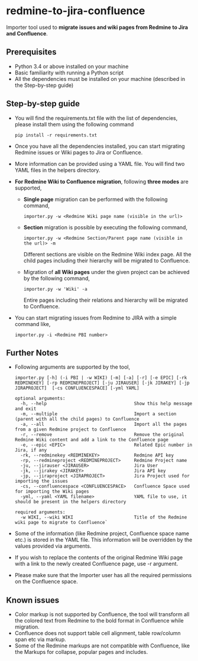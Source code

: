 # redmine-to-jira-confluence
Importer tool used to **migrate issues and wiki pages from Redmine to Jira and Confluence**.

## Prerequisites
 * Python 3.4 or above installed on your machine
 * Basic familiarity with running a Python script
 * All the dependencies must be installed on your machine (described in the Step-by-step guide)


## Step-by-step guide

 * You will find the requirements.txt file with the list of dependencies, please install them using the following command
   
   `pip install -r requirements.txt`
   
 * Once you have all the dependencies installed, you can start migrating Redmine issues or Wiki pages to Jira or Confluence.
 * More information can be provided using a YAML file. You will find two YAML files in the helpers directory.
 * **For Redmine Wiki to Confluence migration**, following **three modes** are supported,
    
   -  **Single page** migration can be performed with the following command,
    
      `importer.py -w <Redmine Wiki page name (visible in the url)>`
   
   -  **Section** migration is possible by executing the following command,

      `importer.py -w <Redmine Section/Parent page name (visible in the url)> -m`
    
      Different sections are visible on the Redmine Wiki index page.  All the child pages including their hierarchy will be migrated to Confluence.

   -  Migration of **all Wiki pages** under the given project can be achieved by the following command,

      `importer.py -w 'Wiki' -a`
   
      Entire pages including their relations and hierarchy will be migrated to Confluence.

* You can start migrating issues from Redmine to JIRA with a simple command like,

     `importer.py -i <Redmine PBI number>`

## Further Notes

* Following arguments are supported by the tool,

    `importer.py [-h] (-i PBI | -w WIKI) [-m] [-a] [-r] [-e EPIC] [-rk REDMINEKEY] [-rp REDMINEPROJECT] [-ju JIRAUSER] [-jk JIRAKEY] [-jp JIRAPROJECT] 
    [-cs CONFLUENCESPACE] [-yml YAML]`
 
      optional arguments:
        -h, --help                                 Show this help message and exit 
        -m, --multiple                             Import a section (parent with all the child pages) to Confluence
        -a, --all                                  Import all the pages from a given Redmine project to Confluence
        -r, --remove                               Remove the original Redmine Wiki content and add a link to the Confluence page
        -e, --epic <EPIC>                          Related Epic number in Jira, if any
        -rk, --redminekey <REDMINEKEY>             Redmine API key
        -rp, --redmineproject <REDMINEPROJECT>     Redmine Project name
        -ju, --jirauser <JIRAUSER>                 Jira User
        -jk, --jirakey <JIRAKEY>                   Jira API key
        -jp, --jiraproject <JIRAPROJECT>           Jira Project used for importing the issues
        -cs, --confluencespace <CONFLUENCESPACE>   Confluence Space used for importing the Wiki pages
        -yml, --yaml <YAML filename>               YAML file to use, it should be present in the helpers directory

      required arguments:
        -w WIKI, --wiki WIKI                       Title of the Redmine wiki page to migrate to Confluence`

* Some of the information (like Redmine project, Confluence space name etc.) is stored in the YAML file. This information will be overridden by the values provided via arguments. 
* If you wish to replace the contents of the original Redmine Wiki page with a link to the newly created Confluence page, use -r argument.
* Please make sure that the Importer user has all the required permissions on the Confluence space.

## Known issues
* Color markup is not supported by Confluence, the tool will transform all the colored text from Redmine to the bold format in Confluence while migration.
* Confluence does not support table cell alignment, table row/column span etc via markup.
* Some of the Redmine markups are not compatible with Confluence, like the Markups for collapse, popular pages and includes.
